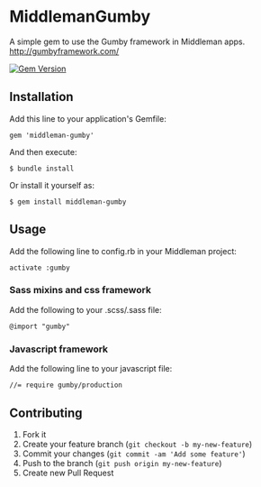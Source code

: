 # MiddlemanGumby

A simple gem to use the Gumby framework in Middleman apps.
http://gumbyframework.com/

[![Gem Version](https://badge.fury.io/rb/middleman-gumby.png)](http://badge.fury.io/rb/middleman-gumby)

## Installation

Add this line to your application's Gemfile:

    gem 'middleman-gumby'

And then execute:

    $ bundle install

Or install it yourself as:

    $ gem install middleman-gumby

## Usage

Add the following line to config.rb in your Middleman project:

    activate :gumby
    
### Sass mixins and css framework

Add the following to your .scss/.sass file:

    @import "gumby"
    
### Javascript framework

Add the following line to your javascript file:

    //= require gumby/production

## Contributing

1. Fork it
2. Create your feature branch (`git checkout -b my-new-feature`)
3. Commit your changes (`git commit -am 'Add some feature'`)
4. Push to the branch (`git push origin my-new-feature`)
5. Create new Pull Request
